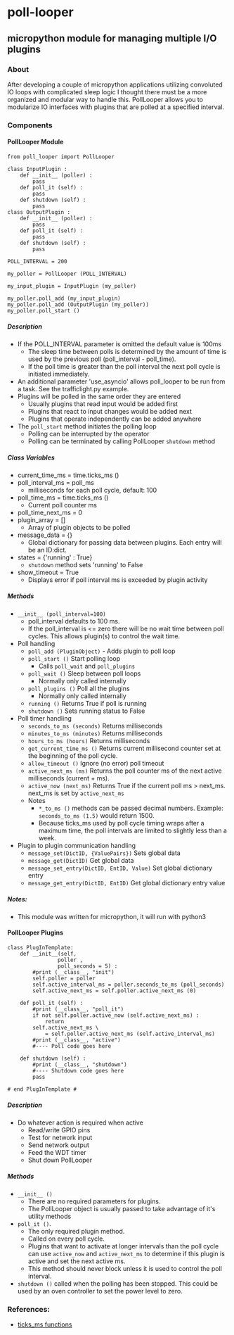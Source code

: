 # poll-looper
## micropython module for managing multiple I/O plugins

### __About__

After developing a couple of micropython applications utilizing convoluted IO loops with complicated sleep logic I thought there must be a more organized and modular way to handle this. PollLooper allows you to modularize IO interfaces with plugins that are polled at a specified interval.

### __Components__

#### PollLooper Module

```
from poll_looper import PollLooper

class InputPlugin :
    def __init__ (poller) :
        pass
    def poll_it (self) :
        pass
    def shutdown (self) :
        pass
class OutputPlugin :
    def __init__ (poller) :
        pass
    def poll_it (self) :
        pass
    def shutdown (self) :
        pass

POLL_INTERVAL = 200

my_poller = PollLooper (POLL_INTERVAL)

my_input_plugin = InputPlugin (my_poller)

my_poller.poll_add (my_input_plugin)
my_poller.poll_add (OutputPlugin (my_poller))
my_poller.poll_start ()
```

##### __Description__

- If the POLL_INTERVAL parameter is omitted the default value is 100ms
  - The sleep time between polls is determined by the amount of time is used by the previous poll (poll_interval - poll_time).
  - If the poll time is greater than the poll interval the next poll cycle is initiated immediately.
- An additional parameter 'use_asyncio' allows poll_looper to be run from a task.
See the trafficlight.py example.
- Plugins will be polled in the same order they are entered
  - Usually plugins that read input would be added first
  - Plugins that react to input changes would be added next
  - Plugins that operate independently can be added anywhere
- The `poll_start` method initiates the polling loop
  - Polling can be interrupted by the operator
  - Polling can be terminated by calling PollLooper `shutdown` method

##### __Class Variables__

- current_time_ms = time.ticks_ms ()
- poll_interval_ms = poll_ms
  - milliseconds for each poll cycle, default: 100
- poll_time_ms = time.ticks_ms ()
  - Current poll counter ms
- poll_time_next_ms = 0
- plugin_array = []
  - Array of plugin objects to be polled
- message_data = {}
  - Global dictionary for passing data between plugins. Each entry will be an ID:dict.
- states = {'running' : True}
  - `shutdown` method sets 'running' to False
- show_timeout = True
  - Displays error if poll interval ms is exceeded by plugin activity

##### __Methods__

- `__init__ (poll_interval=100)`
  - poll_interval defaults to 100 ms.
  - If the poll_interval is <= zero there will be no wait time between poll cycles. This allows plugin(s) to control the wait time.
- Poll handling
  - `poll_add (PluginObject)` - Adds plugin to poll loop
  - `poll_start ()` Start polling loop
     - Calls `poll_wait` and `poll_plugins`
  - `poll_wait ()` Sleep between poll loops
    - Normally only called internally
  - `poll_plugins ()` Poll all the plugins
    - Normally only called internally
  - `running ()` Returns True if poll is running
  - `shutdown ()` Sets running status to False
- Poll timer handling
  - `seconds_to_ms (seconds)` Returns milliseconds
  - `minutes_to_ms (minutes)` Returns milliseconds
  - `hours_to_ms (hours)` Returns milliseconds
  - `get_current_time_ms ()` Returns current millisecond counter set at the beginning of the poll cycle.
  - `allow_timeout ()` Ignore (no error) poll timeout
  - `active_next_ms (ms)` Returns the poll counter ms of the next active milliseconds (current + ms).
  - `active_now (next_ms)` Returns True if the current poll ms > next_ms. next_ms is set by `active_next_ms`
  - Notes
    - `*_to_ms ()` methods can be passed decimal numbers. Example: `seconds_to_ms (1.5)` would return 1500.
    - Because ticks_ms used by poll cycle timing wraps after a maximum time, the poll intervals are limited to slightly less than a week.
- Plugin to plugin communication handling
  - `message_set(DictID, {ValuePairs})` Sets global data
  - `message_get(DictID)` Get global data
  - `message_set_entry(DictID, EntID, Value)` Set global dictionary entry
  - `message_get_entry(DictID, EntID)` Get global dictionary entry value

##### __Notes:__
- This module was written for micropython, it will run with python3

#### PollLooper Plugins
```
class PlugInTemplate:
    def __init__(self,
                poller ,
                poll_seconds = 5) :
        #print (__class__, "init")
        self.poller = poller
        self.active_interval_ms = poller.seconds_to_ms (poll_seconds)
        self.active_next_ms = self.poller.active_next_ms (0)

    def poll_it (self) :
        #print (__class__, "poll_it")
        if not self.poller.active_now (self.active_next_ms) :
            return
        self.active_next_ms \
            = self.poller.active_next_ms (self.active_interval_ms)
        #print (__class__, "active")
        #---- Poll code goes here

    def shutdown (self) :
        #print (__class__, "shutdown")
        #---- Shutdown code goes here
        pass

# end PlugInTemplate #
```
##### __Description__
- Do whatever action is required when active
  - Read/write GPIO pins
  - Test for network input
  - Send network output
  - Feed the WDT timer
  - Shut down PollLooper

##### __Methods__
- `__init__ ()`
  - There are no required parameters for plugins.
  - The PollLooper object is usually passed to take advantage of it's utility methods
- `poll_it ()`.
  - The only required plugin method.
  - Called on every poll cycle.
  - Plugins that want to activate at longer intervals than the poll cycle can use `active_now` and `active_next_ms` to determine if this plugin is active and set the next active ms.
  - This method should never block unless it is used to control the poll interval.
- `shutdown ()` called when the polling has been stopped. This could be used by an oven controller to set the power level to zero.

### __References:__
- [ticks_ms functions](https://docs.micropython.org/en/latest/library/time.html)
